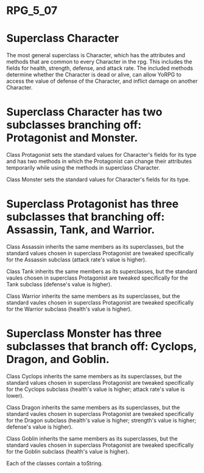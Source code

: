 # RPG_5_07

# Superclass Character 
The most general superclass is Character, which has the attributes and methods that are common to every Character in the rpg. This includes the fields for health, strength, defense, and attack rate. The included methods determine whether the Character is dead or alive, can allow YoRPG to access the value of defense of the Character, and inflict damage on another Character.


# Superclass Character has two subclasses branching off: Protagonist and Monster.

Class Protagonist sets the standard values for Character's fields for its type and has two methods in which the Protagonist can change their attributes temporarily while using the methods in superclass Character.

Class Monster sets the standard values for Character's fields for its type.


# Superclass Protagonist has three subclasses that branching off: Assassin, Tank, and Warrior.

Class Assassin inherits the same members as its superclasses, but the standard values chosen in superclass Protagonist are tweaked specifically for the Assassin subclass (attack rate's value is higher).

Class Tank inherits the same members as its superclasses, but the standard vaules chosen in superclass Protagonist are tweaked specifically for the Tank subclass (defense's value is higher).

Class Warrior inherits the same members as its superclasses, but the standard vaules chosen in superclass Protagonist are tweaked specifically for the Warrior subclass (health's value is higher).


# Superclass Monster has three subclasses that branch off: Cyclops, Dragon, and Goblin.

Class Cyclops inherits the same members as its superclasses, but the standard values chosen in superclass Protagonist are tweaked specifically for the Cyclops subclass (health's value is higher; attack rate's value is lower).

Class Dragon inherits the same members as its superclasses, but the standard vaules chosen in superclass Protagonist are tweaked specifically for the Dragon subclass (health's value is higher; strength's value is higher; defense's value is higher).

Class Goblin inherits the same members as its superclasses, but the standard vaules chosen in superclass Protagonist are tweaked specifically for the Goblin subclass (health's value is higher).


Each of the classes contain a toString.
